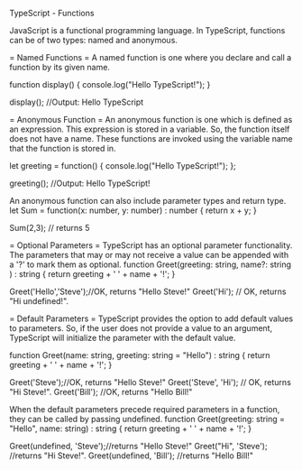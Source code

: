 TypeScript - Functions

JavaScript is a functional programming language.
In TypeScript, functions can be of two types: named and anonymous.

= Named Functions =
A named function is one where you declare and call a function by its given name.

function display() {
    console.log("Hello TypeScript!");
}

display(); //Output: Hello TypeScript 

= Anonymous Function = 
An anonymous function is one which is defined as an expression. This expression is stored in a variable. So, the function itself does not have a name. These functions are invoked using the variable name that the function is stored in.

let greeting = function() {
    console.log("Hello TypeScript!");
};

greeting(); //Output: Hello TypeScript! 

An anonymous function can also include parameter types and return type.
let Sum = function(x: number, y: number) : number
{
    return x + y;
}

Sum(2,3); // returns 5

= Optional Parameters =
TypeScript has an optional parameter functionality. The parameters that may or may not receive a value can be appended with a '?' to mark them as optional.
function Greet(greeting: string, name?: string ) : string {
    return greeting + ' ' + name + '!';
}

Greet('Hello','Steve');//OK, returns "Hello Steve!"
Greet('Hi'); // OK, returns "Hi undefined!".

= Default Parameters =
TypeScript provides the option to add default values to parameters. So, if the user does not provide a value to an argument, TypeScript will initialize the parameter with the default value.

function Greet(name: string, greeting: string = "Hello") : string {
    return greeting + ' ' + name + '!';
}

Greet('Steve');//OK, returns "Hello Steve!"
Greet('Steve', 'Hi'); // OK, returns "Hi Steve!".
Greet('Bill'); //OK, returns "Hello Bill!"

When the default parameters precede required parameters in a function, they can be called by passing undefined.
function Greet(greeting: string = "Hello", name: string) : string {
    return greeting + ' ' + name + '!';
}

Greet(undefined, 'Steve');//returns "Hello Steve!"
Greet("Hi", 'Steve'); //returns "Hi Steve!".
Greet(undefined, 'Bill'); //returns "Hello Bill!"
